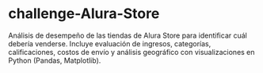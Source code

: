 # challenge-Alura-Store
Análisis de desempeño de las tiendas de Alura Store para identificar cuál debería venderse. Incluye evaluación de ingresos, categorías, calificaciones, costos de envío y análisis geográfico con visualizaciones en Python (Pandas, Matplotlib).
